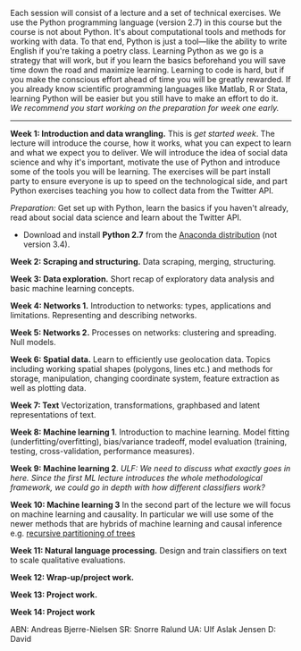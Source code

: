Each session will consist of a lecture and a set of technical exercises. We use the Python programming language (version 2.7) in this course but the course is not about Python. It's about computational tools and methods for working with data. To that end, Python is just a tool—like the ability to write English if you're taking a poetry class. Learning Python as we go is a strategy that will work, but if you learn the basics beforehand you will save time down the road and maximize learning. Learning to code is hard, but if you make the conscious effort ahead of time you will be greatly rewarded. If you already know scientific programming languages like Matlab, R or Stata, learning Python will be easier but you still have to make an effort to do it. *We recommend you start working on the preparation for week one early.*

***

**Week 1: Introduction and data wrangling.** This is *get started week*. The lecture will introduce the course, how it works, what you can expect to learn and what we expect you to deliver. We will introduce the idea of social data science and why it's important, motivate the use of Python and introduce some of the tools you will be learning. The exercises will be part install party to ensure everyone is up to speed on the technological side, and part Python exercises teaching you how to collect data from the Twitter API.

*Preparation:* Get set up with Python, learn the basics if you haven't already, read about social data science and learn about the Twitter API.

* Download and install **Python 2.7** from the [Anaconda distribution](https://www.anaconda.com/download/#macos) (not version 3.4).

**Week 2: Scraping and structuring.** Data scraping, merging, structuring.

**Week 3: Data exploration.** Short recap of exploratory data analysis and basic machine learning concepts.

**Week 4: Networks 1.** Introduction to networks: types, applications and limitations. Representing and describing networks.

**Week 5: Networks 2.** Processes on networks: clustering and spreading. Null models.

**Week 6: Spatial data.** Learn to efficiently use geolocation data. Topics including working spatial shapes (polygons, lines etc.) and methods for storage, manipulation, changing coordinate system, feature extraction as well as plotting data.

**Week 7: Text** Vectorization, transformations, graphbased and latent representations of text. 

**Week 8: Machine learning 1**. Introduction to machine learning. Model fitting (underfitting/overfitting), bias/variance tradeoff, model evaluation (training, testing, cross-validation, performance measures).

**Week 9: Machine learning 2**. *ULF: We need to discuss what exactly goes in here. Since the first ML lecture introduces the whole methodological framework, we could go in depth with how different classifiers work?*

**Week 10: Machine learning 3** In the second part of the lecture we will focus on machine learning and causality. In particular we will use some of the newer methods that are hybrids of machine learning and causal inference e.g. [recursive partitioning of trees](http://www.pnas.org/content/113/27/7353.full)

**Week 11: Natural language processing.** Design and train classifiers on text to scale qualitative evaluations. 

**Week 12: Wrap-up/project work.**

**Week 13: Project work.**

**Week 14: Project work**

ABN: Andreas Bjerre-Nielsen
SR: Snorre Ralund
UA: Ulf Aslak Jensen
D: David